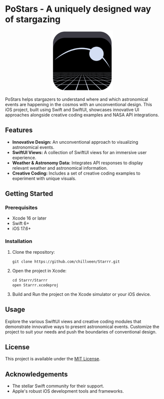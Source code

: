 

# PoStars - A uniquely designed way of stargazing

<p align="center">
  <img src="Starrr/Assets.xcassets/AppIcon.appiconset/appiconfinal.png" width="200" alt="PoStars Logo">
</p>

PoStars helps stargazers to understand where and which astronomical events are happening in the cosmos with an unconventional design. This iOS project, built using Swift and SwiftUI, showcases innovative UI approaches alongside creative coding examples and NASA API integrations.

## Features

- **Innovative Design:** An unconventional approach to visualizing astronomical events.
- **SwiftUI Views:** A collection of SwiftUI views for an immersive user experience.
- **Weather & Astronomy Data:** Integrates API responses to display relevant weather and astronomical information.
- **Creative Coding:** Includes a set of creative coding examples to experiment with unique visuals.

## Getting Started

### Prerequisites

- Xcode 16 or later
- Swift 6+
- iOS 17.6+

### Installation

1. Clone the repository:
   ```
   git clone https://github.com/chillveen/Starrr.git
   ```
2. Open the project in Xcode:
   ```
   cd Starrr/Starrr
   open Starrr.xcodeproj
   ```
3. Build and Run the project on the Xcode simulator or your iOS device.

## Usage

Explore the various SwiftUI views and creative coding modules that demonstrate innovative ways to present astronomical events. Customize the project to suit your needs and push the boundaries of conventional design.

## License

This project is available under the [MIT License](LICENSE).

## Acknowledgements

- The stellar Swift community for their support.
- Apple's robust iOS development tools and frameworks.
